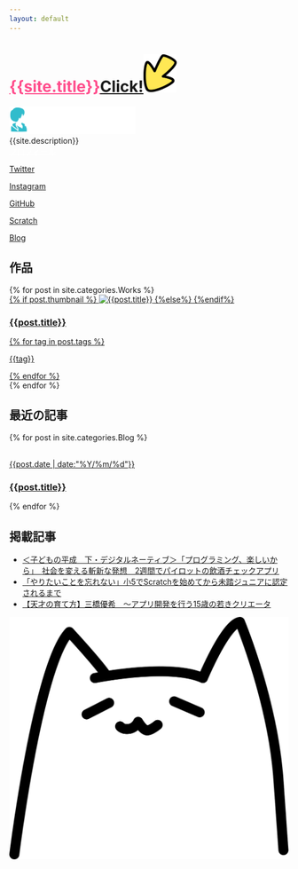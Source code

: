 ```yaml
---
layout: default
---
```

<div class="main">
  <div class="cover">
    <h1><a href="/profile/" style="color:#ff4d8c">{{site.title}}</a><a href="/profile"><span class="arrow">Click!<img src="/img/arrow.svg" width="60px"></span></a></h1>
  </div>
<div id="about">
  <div class="section">
    <img src="/img/logo-white.png" alt="yuki mihashi" height="50px"><br>
    {{site.description}}<br>
    <a href="/profile/" style="color:#fff;">プロフィール</a>
    <div class="sns">
      <a href="https://twitter.com/YukiMihashi"><i class="fab fa-twitter"></i><p> Twitter</p></a>
      <a href="https://www.instagram.com/yukimihashi/"><i class="fab fa-instagram"></i><p> Instagram</p></a>
      <a href="https://github.com/yuki384"><i class="fab fa-github"></i><p> GitHub</p></a>
      <a href="https://scratch.mit.edu/users/yuki384/"><i class="fas fa-flag"></i><p> Scratch</p></a>
      <a href="http://scratch-yuki.hatenadiary.jp/"><i class="fas fa-pen-nib"></i><p> Blog</p></a>
    </div>
  </div>
</div>
<div id="Works" class="section">
  <h2>作品</h2>
  {% for post in site.categories.Works %}
  <a href="{{ site.baseurl }}{{ post.url }}"><div class="project">
    {% if post.thumbnail %}
    <img src="/img/{{ post.thumbnail }}" alt="{{post.title}}" class="thumbnail">
    {%else%}
    {%endif%}
    <h3>{{post.title}}</h3>
    {% for tag in post.tags %}
    <p class="tag">{{tag}}</p>
    {% endfor %}
  </div></a>
  {% endfor %}
</div>
<div id="Blog" class="section">
  <h2>最近の記事</h2>
  {% for post in site.categories.Blog %}
  <a href="{{ site.baseurl }}{{ post.url }}">
  <article class="post">
    <img src="/img/{{post.thumbnail}}" alt="" class="blog_thumnail">
    <div class="post_text">
      <p>{{post.date | date:"%Y/%m/%d"}}</p><h3>{{post.title}}</h3>
    </div>
  </article>
  </a>
  {% endfor %}
</div>
<div id="Articles" class="section">
  <h2>掲載記事</h2>
  <ul>
    <li><a href="https://sukusuku.tokyo-np.co.jp/life/15192/">＜子どもの平成　下・デジタルネーティブ＞「プログラミング、楽しいから」　社会を変える斬新な発想　2週間でパイロットの飲酒チェックアプリ</a></li>
    <li><a href="https://progate.com/success_interviews/ymitsuhashi">「やりたいことを忘れない」小5でScratchを始めてから未踏ジュニアに認定されるまで</a></li>
    <li><a href="https://kidsna.com/magazine/entertainment-report-18120703-6410">【天才の育て方】三橋優希　～アプリ開発を行う15歳の若きクリエータ</a></li>
    </ul>
</div>
</div>
<div id="hukidashis">
</div><div class="neko-anime" onclick="neko()"><img src="img/nyan.svg" alt="" class="neko"></div>
<script type="text/javascript">
  function neko(){
    var serihu = [ "ニャン", "ニャアン", "ミャッ", "ニャーン", "ニャッ", "フニャー", "ミャオー", "ミューン", "ニャゴッ"] ;
    var nekochan= document.createElement("div");
    nekochan.className = "hukidashi";
    nekochan.textContent = serihu[ Math.floor( Math.random() * serihu.length ) ];
    document.getElementById('hukidashis').appendChild(nekochan);
    setTimeout("document.querySelector('#hukidashis > div').parentNode.removeChild(document.querySelector('#hukidashis > div'));", 3000);
  }
</script>
